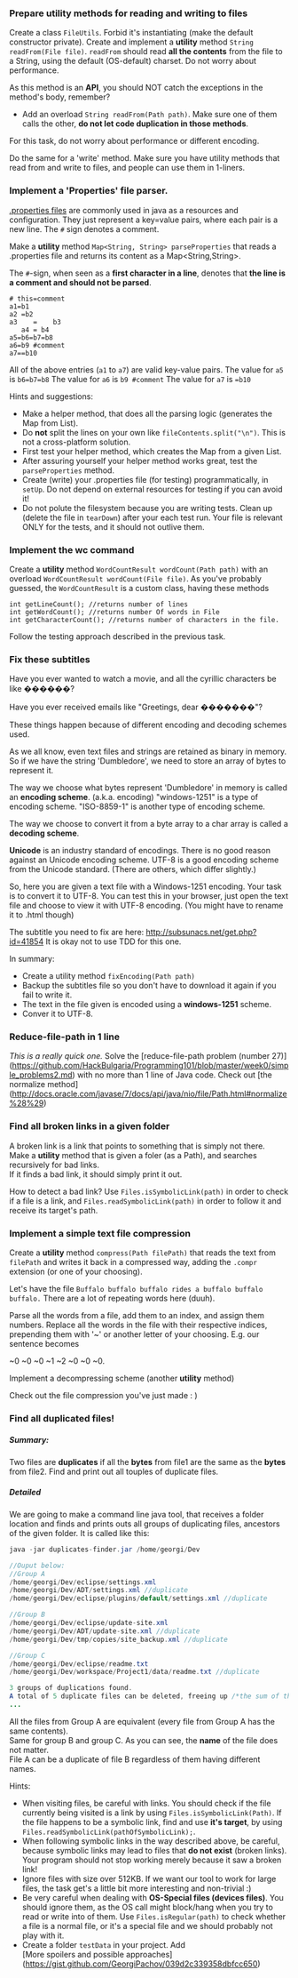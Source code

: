 ### Prepare utility methods for reading and writing to files

Create a class `FileUtils`. Forbid it's instantiating (make the default constructor private).
Create and implement a **utility** method `String readFrom(File file)`.
`readFrom` should read **all the contents** from the file to a String, using the default (OS-default) charset. Do not worry about performance.

As this method is an **API**, you should NOT catch the exceptions in the method's body, remember?

- Add an overload `String readFrom(Path path)`. Make sure one of them calls the other, **do not let code duplication in those methods**.

For this task, do not worry about performance or different encoding.


Do the same for a 'write' method.
Make sure you have utility methods that read from and write to files, and people can use them in 1-liners.

### Implement a 'Properties' file parser.

[.properties files](http://en.wikipedia.org/wiki/.properties) are commonly used in java as a resources and configuration. They just represent a key=value pairs, where each pair is a new line. The `#` sign denotes a comment.

Make a **utility** method `Map<String, String> parseProperties` that reads a .properties file and returns its content as a Map<String,String>.

The `#`-sign, when seen as a **first character in a line**,  denotes that **the line is a comment and should not be parsed**. 

```
# this=comment
a1=b1 
a2 =b2
a3    =    b3
   a4 = b4
a5=b6=b7=b8
a6=b9 #comment 
a7==b10
```
All of the above entries (`a1` to `a7`) are valid key-value pairs. 
The value for `a5` is `b6=b7=b8`
The value for `a6` is `b9 #comment`
The value for `a7` is `=b10`

Hints and suggestions:
- Make a helper method, that does all the parsing logic (generates the Map from List<String>).
- Do **not** split the lines on your own like `fileContents.split("\n")`. This is not a cross-platform solution. 
- First test your helper method, which creates the Map from a given List<String>. 
- After assuring yourself your helper method works great, test the `parseProperties` method.
- Create (write) your .properties file (for testing) programmatically, in `setUp`. Do not depend on external resources for testing if you can avoid it!
- Do not polute the filesystem because you are writing tests. Clean up (delete the file in `tearDown`) after your each test run. Your file is relevant ONLY for the tests, and it should not outlive them. 


### Implement the wc command

Create a **utility** method `WordCountResult wordCount(Path path)` with an overload `WordCountResult wordCount(File file)`.
As you've probably guessed, the `WordCountResult` is a custom class, having these methods
```
int getLineCount(); //returns number of lines
int getWordCount(); //returns number Of words in File
int getCharacterCount(); //returns number of characters in the file.
```

Follow the testing approach described in the previous task.



### Fix these subtitles
Have you ever wanted to watch a movie, and all the cyrillic characters be like ������? 

Have you ever received emails like "Greetings, dear �������"?

These things happen because of different encoding and decoding schemes used.   

As we all know, even text files and strings are retained as binary in memory. 
So if we have the string 'Dumbledore', we need to store an array of bytes to represent it. 

The way we choose what bytes represent 'Dumbledore' in memory is called an **encoding scheme**. (a.k.a. encoding)
"windows-1251" is a type of encoding scheme.
"ISO-8859-1" is another type of encoding scheme.

The way we choose to convert it from a byte array to a char array is called a **decoding scheme**.

**Unicode** is an industry standard of encodings. There is no good reason against an Unicode encoding scheme.
UTF-8 is a good encoding scheme from the Unicode standard. (There are others, which differ slightly.)

So, here you are given a text file with a Windows-1251 encoding. Your task is to convert it to UTF-8. You can test this in your browser, just open the text file and choose to view it with UTF-8 encoding. (You might have to rename it to .html though)

The subtitle you need to fix are here: http://subsunacs.net/get.php?id=41854
It is okay not to use TDD for this one. 

In summary:
- Create a utility method `fixEncoding(Path path)`
- Backup the subtitles file so you don't have to download it again if you fail to write it.
- The text in the file given is encoded using a **windows-1251** scheme. 
- Conver it to UTF-8.


### Reduce-file-path in 1 line
*This is a really quick one.*
Solve the [reduce-file-path problem (number 27)] (https://github.com/HackBulgaria/Programming101/blob/master/week0/simple_problems2.md) with no more than 1 line of Java code.
Check out [the normalize method] (http://docs.oracle.com/javase/7/docs/api/java/nio/file/Path.html#normalize%28%29)


### Find all broken links in a given folder
A broken link is a link that points to something that is simply not there.   
Make a **utility** method that is given a foler (as a Path),  and searches recursively for bad links.  
If it finds a bad link, it should simply print it out.  

How to detect a bad link? Use `Files.isSymbolicLink(path)` in order to check if a file is a link, and `Files.readSymbolicLink(path)` in order to follow it and receive its target's path.


### Implement a simple text file compression


Create a **utility** method `compress(Path filePath)`
that reads the text from `filePath` and writes it back in a compressed way, adding the `.compr` extension (or one of your choosing).

Let's have the file 
`Buffalo buffalo buffalo rides a buffalo buffalo buffalo.`
There are a lot of repeating words here (duuh).

Parse all the words from a file, add them to an index, and assign them numbers.
Replace all the words in the file with their respective indices, prepending them with '~' or another letter of your choosing.
E.g. our sentence becomes

~0 ~0 ~0 ~1 ~2 ~0 ~0 ~0.

Implement a decompressing scheme (another **utility** method)

Check out the file compression you've just made : )


### Find all duplicated files!

##### Summary:
Two files are **duplicates** if all the **bytes** from file1 are the same as the **bytes** from file2.
Find and print out all touples of duplicate files.

##### Detailed

We are going to make a command line java tool, that receives a folder location and finds and prints outs all groups of duplicating files, ancestors of the given folder.
It is called like this:
```java
java -jar duplicates-finder.jar /home/georgi/Dev 

//Ouput below:
//Group A
/home/georgi/Dev/eclipse/settings.xml
/home/georgi/Dev/ADT/settings.xml //duplicate
/home/georgi/Dev/eclipse/plugins/default/settings.xml //duplicate

//Group B
/home/georgi/Dev/eclipse/update-site.xml
/home/georgi/Dev/ADT/update-site.xml //duplicate
/home/georgi/Dev/tmp/copies/site_backup.xml //duplicate

//Group C
/home/georgi/Dev/eclipse/readme.txt 
/home/georgi/Dev/workspace/Project1/data/readme.txt //duplicate

3 groups of duplications found.
A total of 5 duplicate files can be deleted, freeing up /*the sum of the lengths of those 5 files*/ disk space
...
```

All the files from Group A are equivalent (every file from Group A has the same contents).   
Same for group B and group C. As you can see, the **name** of the file does not matter.   
File A can be a duplicate of file B regardless of them having different names.


Hints:
- When visiting files, be careful with links. You should check if the file currently being visited is a link by using `Files.isSymbolicLink(Path)`. If the file happens to be a symbolic link, find and use **it's target**, by using `Files.readSymbolicLink(pathOfSymbolicLink);`.
- When following symbolic links in the way described above, be careful, because symbolic links may lead to files that **do not exist** (broken links). Your program should not stop working merely because it saw a broken link!
- Ignore files with size over 512KB. If we want our tool to work for large files, the task get's a little bit more interesting and non-trivial :)
- Be very careful when dealing with **OS-Special files (devices files)**. You should ignore them, as the OS call might block/hang when you try to read or write into of them. Use `Files.isRegular(path)` to check whether a file is a normal file, or it's a special file and we should probably not play with it.
- Create a folder `testData` in your project. Add  
[More spoilers and possible approaches] (https://gist.github.com/GeorgiPachov/039d2c339358dbfcc650)




